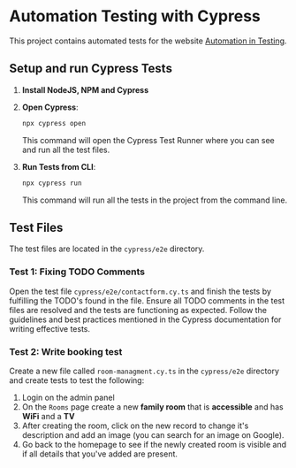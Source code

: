 # Automation Testing with Cypress

This project contains automated tests for the website [Automation in Testing](https://automationintesting.online/).

## Setup and run Cypress Tests

1. **Install NodeJS, NPM and Cypress**

2. **Open Cypress**:
    ```bash
    npx cypress open
    ```
   This command will open the Cypress Test Runner where you can see and run all the test files.

3. **Run Tests from CLI**:
    ```bash
    npx cypress run
    ```
   This command will run all the tests in the project from the command line.

## Test Files

The test files are located in the `cypress/e2e` directory.

### Test 1: Fixing TODO Comments

Open the test file `cypress/e2e/contactform.cy.ts` and finish the tests by fulfilling the TODO's found in the file.
Ensure all TODO comments in the test files are resolved and the tests are functioning as expected. Follow the guidelines and best practices mentioned in the Cypress documentation for writing effective tests.

### Test 2: Write booking test

Create a new file called `room-managment.cy.ts` in the `cypress/e2e` directory and create tests to test the following:
1. Login on the admin panel
2. On the `Rooms` page create a new **family room** that is **accessible** and has **WiFi** and a **TV**
3. After creating the room, click on the new record to change it's description and add an image (you can search for an image on Google).
4. Go back to the homepage to see if the newly created room is visible and if all details that you've added are present.
